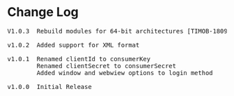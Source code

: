 # Change Log
<pre>
V1.0.3 	Rebuild modules for 64-bit architectures [TIMOB-18092]

v1.0.2  Added support for XML format

v1.0.1  Renamed clientId to consumerKey
        Renamed clientSecret to consumerSecret
        Added window and webwiew options to login method

v1.0.0	Initial Release
